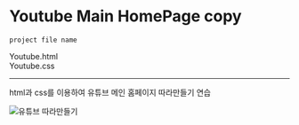 # Youtube Main HomePage copy

`project file name`

Youtube.html  
Youtube.css
<hr>
html과 css를 이용하여 유튜브 메인 홈페이지 따라만들기 연습

![유튜브 따라만들기](https://user-images.githubusercontent.com/103406525/169738842-09a96745-3be1-4d1c-bbc5-8afa9ee5db11.PNG)
